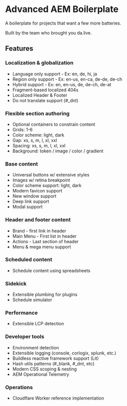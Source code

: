 # Advanced AEM Boilerplate
A boilerplate for projects that want a few more batteries.

Built by the team who brought you da.live.

## Features

### Localization & globalization
* Language only support - Ex: en, de, hi, ja
* Region only support - Ex: en-us, en-ca, de-de, de-ch
* Hybrid support - Ex: en, en-us, de, de-ch, de-at
* Fragment-based localized 404s
* Localized Header & Footer
* Do not translate support (#_dnt)

### Flexible section authoring
* Optional containers to constrain content
* Grids: 1-6
* Color scheme: light, dark
* Gap: xs, s, m, l, xl, xxl
* Spacing: xs, s, m, l, xl, xxl
* Background: token / image / color / gradient

### Base content
* Universal buttons w/ extensive styles
* Images w/ retina breakpoint
* Color scheme support: light, dark
* Modern favicon support
* New window support
* Deep link support
* Modal support

### Header and footer content
* Brand - first link in header
* Main Menu - First list in header
* Actions - Last section of header
* Menu & mega menu support

### Scheduled content
* Schedule content using spreadsheets

### Sidekick
* Extensible plumbing for plugins
* Schedule simulator

### Performance
* Extensible LCP detection

### Developer tools
* Environment detection
* Extensible logging (console, corlogix, splunk, etc.)
* Buildless reactive framework support (Lit)
* Hash utils patterns (#_blank, #_dnt, etc)
* Modern CSS scoping & nesting
* AEM Operational Telemetry

### Operations
* Cloudflare Worker reference implementation
